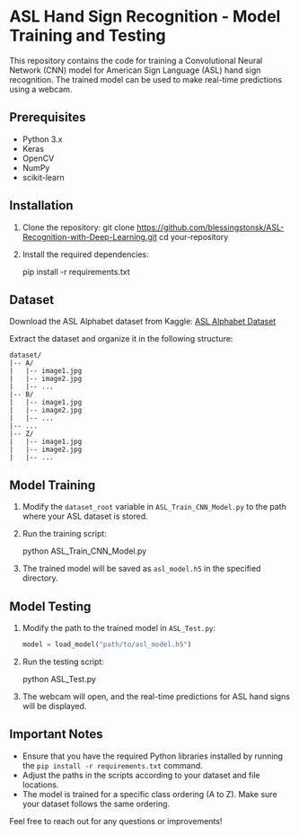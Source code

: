 # ASL Hand Sign Recognition - Model Training and Testing

This repository contains the code for training a Convolutional Neural Network (CNN) model for American Sign Language (ASL) hand sign recognition. The trained model can be used to make real-time predictions using a webcam.

## Prerequisites

- Python 3.x
- Keras
- OpenCV
- NumPy
- scikit-learn

## Installation

1. Clone the repository:
   git clone https://github.com/blessingstonsk/ASL-Recognition-with-Deep-Learning.git
   cd your-repository

2. Install the required dependencies:

   pip install -r requirements.txt

## Dataset

Download the ASL Alphabet dataset from Kaggle: [ASL Alphabet Dataset](https://www.kaggle.com/datasets/grassknoted/asl-alphabet)

Extract the dataset and organize it in the following structure:

```
dataset/
|-- A/
|   |-- image1.jpg
|   |-- image2.jpg
|   |-- ...
|-- B/
|   |-- image1.jpg
|   |-- image2.jpg
|   |-- ...
|-- ...
|-- Z/
|   |-- image1.jpg
|   |-- image2.jpg
|   |-- ...
```

## Model Training

1. Modify the `dataset_root` variable in `ASL_Train_CNN_Model.py` to the path where your ASL dataset is stored.

2. Run the training script:

   python ASL_Train_CNN_Model.py

3. The trained model will be saved as `asl_model.h5` in the specified directory.

## Model Testing

1. Modify the path to the trained model in `ASL_Test.py`:

   ```python
   model = load_model("path/to/asl_model.h5")
   ```

2. Run the testing script:

   python ASL_Test.py

3. The webcam will open, and the real-time predictions for ASL hand signs will be displayed.

## Important Notes

- Ensure that you have the required Python libraries installed by running the `pip install -r requirements.txt` command.
- Adjust the paths in the scripts according to your dataset and file locations.
- The model is trained for a specific class ordering (A to Z). Make sure your dataset follows the same ordering.

Feel free to reach out for any questions or improvements!

